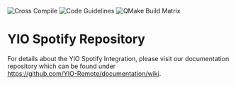 ![Cross Compile](https://github.com/YIO-Remote/integration.spotify/workflows/Cross%20Compile/badge.svg?branch=develop) ![Code Guidelines](https://github.com/YIO-Remote/integration.spotify/workflows/Code%20Guidelines/badge.svg?branch=develop) ![QMake Build Matrix](https://github.com/YIO-Remote/integration.spotify/workflows/QMake%20Build%20Matrix/badge.svg?branch=develop)

# YIO Spotify Repository

For details about the YIO Spotify Integration, please visit our documentation repository which can be found under  
<https://github.com/YIO-Remote/documentation/wiki>.
